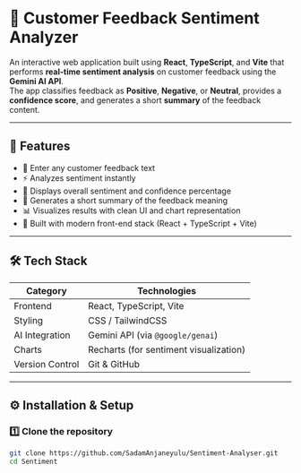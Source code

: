 # 🧠 Customer Feedback Sentiment Analyzer

An interactive web application built using **React**, **TypeScript**, and **Vite** that performs **real-time sentiment analysis** on customer feedback using the **Gemini AI API**.  
The app classifies feedback as **Positive**, **Negative**, or **Neutral**, provides a **confidence score**, and generates a short **summary** of the feedback content.

---

## 🚀 Features

- 📝 Enter any customer feedback text
- ⚡ Analyzes sentiment instantly
- 🎯 Displays overall sentiment and confidence percentage
- 💬 Generates a short summary of the feedback meaning
- 📊 Visualizes results with clean UI and chart representation
- 🧩 Built with modern front-end stack (React + TypeScript + Vite)

---

## 🛠️ Tech Stack

| Category | Technologies |
|-----------|---------------|
| Frontend | React, TypeScript, Vite |
| Styling | CSS / TailwindCSS |
| AI Integration | Gemini API (via `@google/genai`) |
| Charts | Recharts (for sentiment visualization) |
| Version Control | Git & GitHub |

---

## ⚙️ Installation & Setup

### 1️⃣ Clone the repository
```bash
git clone https://github.com/SadamAnjaneyulu/Sentiment-Analyser.git
cd Sentiment
